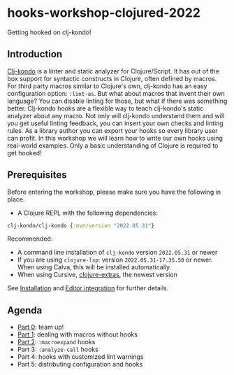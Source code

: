 # hooks-workshop-clojured-2022

Getting hooked on clj-kondo!

## Introduction

[Clj-kondo](https://github.com/clj-kondo/clj-kondo) is a linter and static
analyzer for Clojure/Script. It has out of the box support for syntactic
constructs in Clojure, often defined by macros. For third party macros similar
to Clojure's own, clj-kondo has an easy configuration option: `:lint-as`. But
what about macros that invent their own language? You can disable linting for
those, but what if there was something better. Clj-kondo hooks are a flexible
way to teach clj-kondo's static analyzer about any macro. Not only will
clj-kondo understand them and will you get useful linting feedback, you can
insert your own checks and linting rules. As a library author you can export
your hooks so every library user can profit. In this workshop we will learn how
to write our own hooks using real-world examples. Only a basic understanding of
Clojure is required to get hooked!

## Prerequisites

Before entering the workshop, please make sure you have the following in place.

- A Clojure REPL with the following dependencies:

``` clojure
clj-kondo/clj-kondo {:mvn/version "2022.05.31"}
```

Recommended:

- A command line installation of `clj-kondo` version `2022.05.31` or newer
- If you are using `clojure-lsp`: version `2022.05.31-17.35.50` or newer. When using Calva, this will be installed automatically.
- When using Cursive, [clojure-extras](https://plugins.jetbrains.com/plugin/18108-clojure-extras/), the newest version

See [Installation](https://github.com/clj-kondo/clj-kondo/blob/master/doc/install.md) and [Editor integration](https://github.com/clj-kondo/clj-kondo/blob/master/doc/editor-integration.md) for further details.

## Agenda

- [Part 0](part-0/README.md): team up!
- [Part 1](part-1/README.md): dealing with macros without hooks
- [Part 2](part-2/README.md): `:macroexpand` hooks
- Part 3: `:analyze-call` hooks
- Part 4: hooks with customized lint warnings
- Part 5: distributing configuration and hooks
